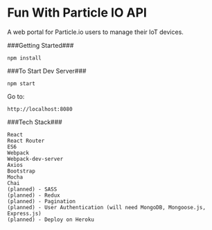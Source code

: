 # Fun With Particle IO API

A web portal for Particle.io users to manage their IoT devices.

###Getting Started###

	npm install

###To Start Dev Server###

    npm start

Go to:

    http://localhost:8080

###Tech Stack###

    React
    React Router
    ES6
    Webpack
    Webpack-dev-server
    Axios
    Bootstrap
    Mocha
    Chai
    (planned) - SASS
    (planned) - Redux
    (planned) - Pagination
    (planned) - User Authentication (will need MongoDB, Mongoose.js, Express.js)
    (planned) - Deploy on Heroku